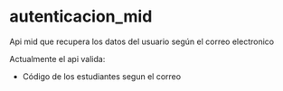 # autenticacion_mid
Api mid que recupera los datos del usuario según el correo electronico

Actualmente el api valida:

- Código de los estudiantes segun el correo

